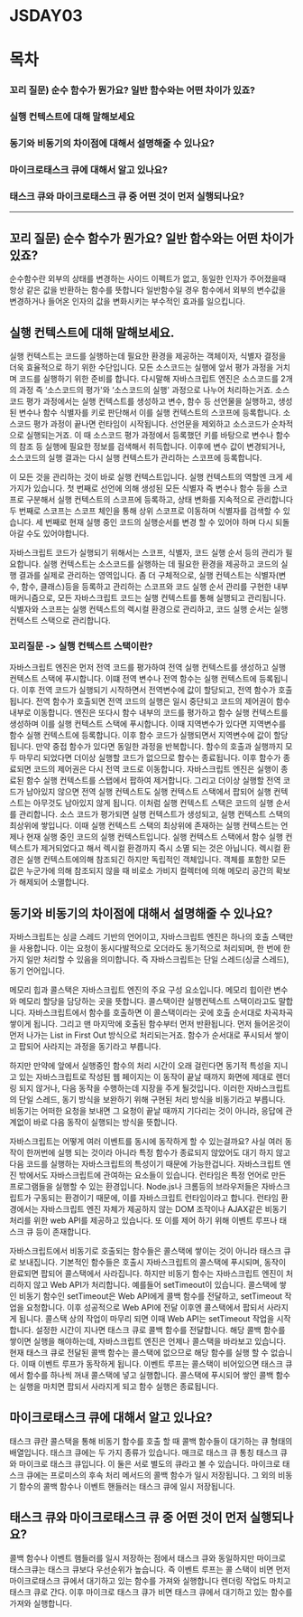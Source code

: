 # JSDAY03

# 목차

### 꼬리 질문) 순수 함수가 뭔가요? 일반 함수와는 어떤 차이가 있죠?

### 실행 컨텍스트에 대해 말해보세요

### 동기와 비동기의 차이점에 대해서 설명해줄 수 있나요?

### 마이크로태스크 큐에 대해서 알고 있나요?

### 태스크 큐와 마이크로태스크 큐 중 어떤 것이 먼저 실행되나요?

---

## 꼬리 질문) 순수 함수가 뭔가요? 일반 함수와는 어떤 차이가 있죠?

순수함수란 외부의 상태를 변경하는 사이드 이펙트가 없고, 동일한 인자가 주어졌을때 항상 같은 값을 반환하는 함수를 뜻합니다
일반함수일 경우 함수에서 외부의 변수값을 변경하거나 들어온 인자의 값을 변화시키는 부수적인 효과를 일으킵니다.

## 실행 컨텍스트에 대해 말해보세요.

실행 컨텍스트는 코드를 실행하는데 필요한 환경을 제공하는 객체이자, 식별자 결정을 더욱 효율적으로 하기 위한 수단입니다.
모든 소스코드는 실행에 앞서 평가 과정을 거치며 코드를 실행하기 위한 준비를 합니다.
다시말해 자바스크립트 엔진은 소스코드를 2개의 과정 즉 ‘소스코드의 평가'와 ‘소스코드의 실행' 과정으로 나누어 처리하는거죠.
소스코드 평가 과정에서는 실행 컨텍스트를 생성하고 변수, 함수 등 선언물을 실행하고, 생성된 변수나 함수 식별자를 키로 판단해서 이를 실행 컨텍스트의 스코프에 등록합니다.
소스코드 평가 과정이 끝나면 런타임이 시작됩니다. 선언문을 제외하고 소스코드가 순차적으로 실행되는거죠.
이 때 소스코드 평가 과정에서 등록했던 키를 바탕으로 변수나 함수의 참조 등 실행에 필요한 정보를 검색해서 취득합니다.
이후에 변수 값이 변경되거나, 소스코드의 실행 결과는 다시 실행 컨텍스트가 관리하는 스코프에 등록합니다.

이 모든 것을 관리하는 것이 바로 실행 컨텍스트입니다. 실행 컨텍스트의 역할엔 크게 세 가지가 있습니다.
첫 번째로 선언에 의해 생성된 모든 식별자 즉 변수나 함수 등을 스코프로 구분해서 실행 컨텍스트의 스코프에 등록하고, 상태 변화를 지속적으로 관리합니다
두 번째로 스코프는 스코프 체인을 통해 상위 스코프로 이동하며 식별자를 검색할 수 있습니다.
세 번째로 현재 실행 중인 코드의 실행순서를 변경 할 수 있어야 하며 다시 되돌아갈 수도 있어야합니다.

자바스크립트 코드가 실행되기 위해서는 스코프, 식별자, 코드 실행 순서 등의 관리가 필요합니다. 실행 컨텍스트는 소스코드를 실행하는 데 필요한 환경을 제공하고 코드의 실행 결과를 실제로 관리하는 영역입니다.
좀 더 구체적으로, 실행 컨텍스트는 식별자(변수, 함수, 클래스)등을 등록하고 관리하는 스코프와 코드 실행 순서 관리를 구현한 내부 매커니즘으로, 모든 자바스크립트 코드는 실행 컨텍스트를 통해 실행되고 관리됩니다.
식별자와 스코프는 실행 컨텍스트의 렉시컬 환경으로 관리하고, 코드 실행 순서는 실행 컨텍스트 스택으로 관리합니다.

### 꼬리질문 -> 실행 컨텍스트 스택이란?

자바스크립트 엔진은 먼저 전역 코드를 평가하여 전역 실행 컨텍스트를 생성하고 실행 컨텍스트 스택에 푸시합니다. 이떄 전역 변수나 전역 함수는 실행 컨텍스트에 등록됩니다. 이후 전역 코드가 실행되기 시작하면서 전역변수에 값이 할당되고, 전역 함수가 호출됩니다.
전역 함수가 호출되면 전역 코드의 실행은 일시 중단되고 코드의 제어권이 함수 내부로 이동합니다. 엔진은 또다시 함수 내부의 코드를 평가하고 함수 실행 컨텍스트를 생성하며 이를 실행 컨텍스트 스택에 푸시합니다. 이때 지역변수가 있다면 지역변수를 함수 실행 컨텍스트에 등록합니다. 이후 함수 코드가 실행되면서 지역변수에 값이 할당됩니다.
만약 중접 함수가 있다면 동일한 과정을 반복합니다. 함수의 호출과 실행까지 모두 마무리 되었다면 더이상 실행할 코드가 없으므로 함수는 종료됩니다.
이후 함수가 종료되면 코드의 제어권은 다시 전역 코드로 이동합니다. 자바스크립트 엔진은 실행이 종료된 함수 실행 컨텍스트를 스탭에서 팝하여 제거합니다.
그리고 더이상 실행할 전역 코드가 남아있지 않으면 전역 실행 컨텍스트도 실행 컨텍스트 스택에서 팝되어 실행 컨텍스트는 아무것도 남아있지 않게 됩니다.
이처럼 실행 컨텍스트 스택은 코드의 실행 순서를 관리합니다. 소스 코드가 평가되면 실행 컨텍스트가 생성되고, 실행 컨텍스트 스택의 최상위에 쌓입니다. 이때 실행 컨텍스트 스택의 최상위에 존재하는 실행 컨텍스트는 언제나 현재 실행 중인 코드의 실행 컨텍스트입니다.
실행 컨텍스트 스택에서 함수 실행 컨텍스트가 제거되었다고 해서 렉시컬 환경까지 즉시 소멸 되는 것은 아닙니다. 렉시컬 환경은 실행 컨텍스트에의해 참조되긴 하지만 독립적인 객체입니다.
객체를 포함한 모든 값은 누군가에 의해 참조되지 않을 때 비로소 가비지 컬렉터에 의해 메모리 공간의 확보가 해제되어 소멸합니다.

## 동기와 비동기의 차이점에 대해서 설명해줄 수 있나요?

자바스크립트는 싱글 스레드 기반의 언어이고, 자바스크립트 엔진은 하나의 호출 스택만을 사용합니다.
이는 요청이 동시다발적으로 오더라도 동기적으로 처리되며, 한 번에 한 가지 일만 처리할 수 있음을 의미합니다.
즉 자바스크립트는 단일 스레드(싱글 스레드), 동기 언어입니다.

메모리 힙과 콜스택은 자바스크립트 엔진의 주요 구성 요소입니다.
메모리 힙이란 변수와 메모리 할당을 담당하는 곳을 뜻합니다. 콜스택이란 실행컨텍스트 스택이라고도 말합니다.
자바스크립트에서 함수를 호출하면 이 콜스택이라는 곳에 호출 순서대로 차곡차곡 쌓이게 됩니다. 그리고 맨 마지막에 호출된 함수부터 먼저 반환됩니다. 먼저 들어온것이 먼저 나가는 List in First Out 방식으로 처리되는거죠.
함수가 순서대로 푸시되서 쌓이고 팝되어 사라지는 과정을 동기라고 부릅니다.

하지만 만약에 앞에서 실행중인 함수의 처리 시간이 오래 걸린다면 동기적 특성을 지니고 있는 자바스크립트로 작성된 웹 페이지는 이 동작이 끝날 때까지 화면에 제대로 렌더링 되지 않거나, 다음 동작을 수행하는데 지장을 주게 될것입니다.
이러한 자바스크립트의 단일 스레드, 동기 방식을 보완하기 위해 구현된 처리 방식을 비동기라고 부릅니다.
비동기는 어떠한 요청을 보내면 그 요청이 끝날 때까지 기다리는 것이 아니라, 응답에 관계없이 바로 다음 동작이 실행되는 방식을 뜻합니다.

자바스크립트는 어떻게 여러 이벤트를 동시에 동작하게 할 수 있는걸까요?
사실 여러 동작이 한꺼번에 실행 되는 것이라 아니라 특정 함수가 종료되지 않았어도 대기 하지 않고 다음 코드를 실행하는 자바스크립트의 특성이기 때문에 가능한겁니다.
자바스크립트 엔진 밖에서도 자바스크립트에 관여하는 요소들이 있습니다. 런타임은 특정 언어로 만든 프로그램들을 실행할 수 있는 환경입니다.
Node.js나 크롬등의 브라우저들은 자바스크립트가 구동되는 환경이기 때문에, 이를 자바스크립트 런타임이라고 합니다. 런타임 환경에서는 자바스크립트 엔진 자체가 제공하지 않는 DOM 조작이나 AJAX같은 비동기 처리를 위한 web API를 제공하고 있습니다.
또 이를 제어 하기 위해 이벤트 루프나 태스크 큐 등이 존재합니다.

자바스크립트에서 비동기로 호출되는 함수들은 콜스택에 쌓이는 것이 아니라 태스크 큐로 보내집니다.
기본적인 함수들은 호출시 자바스크립트의 콜스택에 푸시되며, 동작이 완료되면 팝되어 콜스택에서 사라집니다.
하지만 비동기 함수는 자바스크립트 엔진이 처리하지 않고 Web API가 처리합니다. 예를들어 setTimeout이 있습니다. 콜스택에 쌓인 비동기 함수인 setTimeout은 Web API에게 콜백 함수를 전달하고, setTimeout 작업을 요청합니다.
이후 성공적으로 Web API에 전달 이후엔 콜스택에서 팝되서 사라지게 됩니다. 콜스택 상의 작업이 마무리 되면 이때 Web API는 setTimeout 작업을 시작합니다. 설정한 시간이 지나면 태스크 큐로 콜백 함수를 전달합니다.
해당 콜백 함수를 쌓이면 실행을 해야하는데, 자바스크립트 엔진은 언제나 콜스택을 바라보고 있습니다. 현재 태스크 큐로 전달된 콜백 함수는 콜스택에 없으므로 해당 함수를 실행 할 수 없습니다.
이때 이벤트 루프가 동작하게 됩니다. 이벤트 루프는 콜스택이 비어있으면 태스크 큐에서 함수를 하나씩 꺼내 콜스택에 넣고 실행합니다.
콜스택에 푸시되어 쌓인 콜백 함수는 실행을 마치면 팝되서 사라지게 되고 함수 실행은 종료됩니다.

## 마이크로태스크 큐에 대해서 알고 있나요?

태스크 큐란 콜스택을 통해 비동기 함수를 호출 할 때 콜백 함수들이 대기하는 큐 형태의 배열입니다.
태스크 큐에는 두 가지 종류가 있습니다.
매크로 태스크 큐 통칭 태스크 큐와 마이크로 태스크 큐입니다. 이 둘은 서로 별도의 큐라고 볼 수 있습니다.
마이크로 태스크 큐에는 프로미스의 후속 처리 메서드의 콜백 함수가 일시 저장됩니다.
그 외의 비동기 함수의 콜백 함수나 이벤트 핸들러는 태스크 큐에 일시 저장됩니다.

## 태스크 큐와 마이크로태스크 큐 중 어떤 것이 먼저 실행되나요?

콜백 함수나 이벤트 햄들러를 일시 저장하는 점에서 태스크 큐와 동일하지만 마이크로 태스크큐는 태스크 큐보다 우선순위가 높습니다.
즉 이벤트 루프는 콜 스택이 비면 먼저 마이크로태스크 큐에서 대기하고 있는 함수를 가져와 실행합니다 렌더링 작업도 마치고 태스크 큐로 간다. 이후 마이크로 태스크 큐가 비면 태스크 큐에서 대기하고 있는 함수를 가져와 실행합니다.
